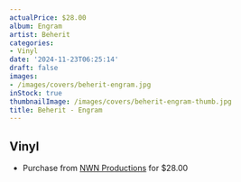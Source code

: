 ```yaml
---
actualPrice: $28.00
album: Engram
artist: Beherit
categories:
- Vinyl
date: '2024-11-23T06:25:14'
draft: false
images:
- /images/covers/beherit-engram.jpg
inStock: true
thumbnailImage: /images/covers/beherit-engram-thumb.jpg
title: Beherit - Engram
---
```


## Vinyl
* Purchase from [NWN Productions](http://shop.nwnprod.com/index.php?route=product/product&path=75&product_id=58064&sort=pd.name&order=ASC) for $28.00

